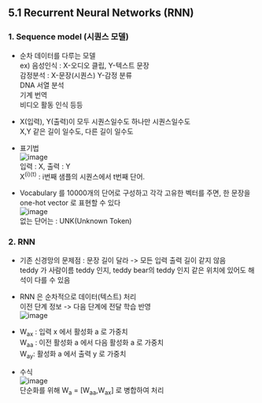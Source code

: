 ## 5.1 Recurrent Neural Networks (RNN)

### 1. Sequence model (시퀀스 모델)
- 순차 데이터를 다루는 모델  
  ex) 음성인식 : X-오디오 클립, Y-텍스트 문장  
  감정분석 : X-문장(시퀀스) Y-감정 분류  
  DNA 서열 분석  
  기계 번역  
  비디오 활동 인식 등등
- X(입력), Y(출력)이 모두 시퀀스일수도 하나만 시퀀스일수도  
  X,Y 같은 길이 일수도, 다른 길이 일수도

- 표기법  
  ![image](https://github.com/user-attachments/assets/564b814f-3e23-4286-ba97-c92749a06d13)  
  입력 : X, 출력 : Y  
  X<sup>(i)⟨t⟩</sup> : i번째 샘플의 시퀀스에서 t번째 단어.

- Vocabulary 를 10000개의 단어로 구성하고 각각 고유한 벡터를 주면, 한 문장을 one-hot vector 로 표현할 수 있다  
  ![image](https://github.com/user-attachments/assets/c0f68eee-cf19-4313-995b-26b3622d0557)  
  없는 단어는 : UNK(Unknown Token)



### 2. RNN

- 기존 신경망의 문제점 : 문장 길이 달라 -> 모든 입력 출력 길이 같지 않음  
  teddy 가 사람이름 teddy 인지, teddy bear의 teddy 인지 같은 위치에 있어도 해석이 다를 수 있음
- RNN 은 순차적으로 데이터(텍스트) 처리  
  이전 단계 정보 -> 다음 단계에 전달 학습 반영  
  ![image](https://github.com/user-attachments/assets/f454a5a8-6c7d-43e7-a816-27b8f08e39f6)


- W<sub>ax</sub> : 입력 x 에서 활성화 a 로 가중치  
  W<sub>aa</sub> : 이전 활성화 a 에서 다음 활성화 a 로 가중치  
  W<sub>ay</sub>: 활성화 a 에서 출력 y 로 가중치

- 수식  
  ![image](https://github.com/user-attachments/assets/3d5c46ed-5cf4-417e-aa7f-51356ec868fc)  
  단순화를 위해 W<sub>a</sub> = [W<sub>aa</sub>,W<sub>ax</sub>] 로 병합하여 처리
